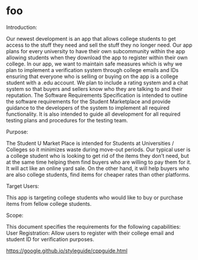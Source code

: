 
 
 # foo
Introduction:

Our newest development is an app that allows college students to get access to the
stuff they need and sell the stuff they no longer need. Our app plans for every university
to have their own subcommunity within the app allowing students when they download
the app to register within their own college. In our app, we want to maintain safe
measures which is why we plan to implement a verification system through college
emails and IDs ensuring that everyone who is selling or buying on the app is a college
student with a .edu account. We plan to include a rating system and a chat system so
that buyers and sellers know who they are talking to and their reputation. The Software
Requirements Specification is intended to outline the software requirements for the
Student Marketplace and provide guidance to the developers of the system to
implement all required functionality. It is also intended to guide all development for all
required testing plans and procedures for the testing team.

Purpose:

The Student U Market Place is intended for Students at Universities / Colleges so it
minimizes waste during move-out periods. Our typical user is a college student who is
looking to get rid of the items they don’t need, but at the same time helping them find
buyers who are willing to pay them for it. It will act like an online yard sale. On the other
hand, it will help buyers who are also college students, find items for cheaper rates than
other platforms.

Target Users:

This app is targeting college students who would like to buy or purchase items from
fellow college students.

Scope:

This document specifies the requirements for the following capabilities:
User Registration: Allow users to register with their college email and student ID
for verification purposes.


https://google.github.io/styleguide/cppguide.html
